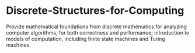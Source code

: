 # Discrete-Structures-for-Computing
Provide mathematical foundations from discrete mathematics for analyzing computer algorithms, for both correctness and performance; introduction to models of computation, including finite state machines and Turing machines.
